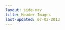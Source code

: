 ```yaml
---
layout: side-nav
title: Header Images
last-updated: 07-02-2013
---
```



<!-- This Page exists for the creation of the sub-menu only and is not displayed on the site -->